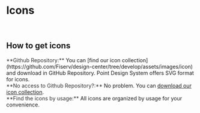 # Icons

</br>

## How to get icons

<span style="color:#333333">
**Github Repository:**
</span>   
You can [find our icon collection](https://github.com/Fiserv/design-center/tree/develop/assets/images/icon) and download in GitHub Repository. Point Design System offers SVG format for icons.

</br>

<span style="color:#333333">
**No access to Github Repository?:**
</span>   
No problem. You can <a href="../../assets/images/icon/point-icon.zip" download>download our icon collection</a>.

</br>

<span style="color:#333333">
**Find the icons by usage:**
</span>   
All icons are organized by usage for your convenience.
